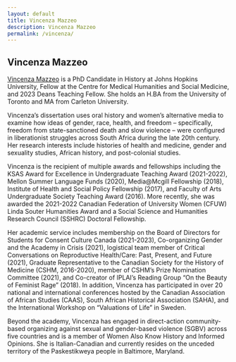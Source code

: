 ```yaml
---
layout: default
title: Vincenza Mazzeo
description: Vincenza Mazzeo
permalink: /vincenza/
---
```

## Vincenza Mazzeo  
[Vincenza Mazzeo](https://hopkinsmedicalhumanities.org/people/vincenza-mazzeo/) is a PhD Candidate in History at Johns Hopkins University, Fellow at the Centre for Medical Humanities and Social Medicine, and 2023 Deans Teaching Fellow.  She holds an H.BA from the University of Toronto and MA from Carleton University.

Vincenza’s dissertation uses oral history and women’s alternative media to examine how ideas of gender, race, health, and freedom – specifically, freedom from state-sanctioned death and slow violence – were configured in liberationist struggles across South Africa during the late 20th century. Her research interests include histories of health and medicine, gender and sexuality studies, African history, and post-colonial studies.

Vincenza is the recipient of multiple awards and fellowships including the KSAS Award for Excellence in Undergraduate Teaching Award (2021-2022), Mellon Summer Language Funds (2020), Media@Mcgill Fellowship (2018), Institute of Health and Social Policy Fellowship (2017), and Faculty of Arts Undergraduate Society Teaching Award (2016).  More recently, she was awarded the 2021-2022 Canadian Federation of University Women (CFUW) Linda Souter Humanities Award and a Social Science and Humanities Research Council (SSHRC) Doctoral Fellowship.

Her academic service includes membership on the Board of Directors for Students for Consent Culture Canada (2021-2023), Co-organizing Gender and the Academy in Crisis (2021), logistical team member of Critical Conversations on Reproductive Health/Care: Past, Present, and Future (2021), Graduate Representative to the Canadian Society for the History of Medicine (CSHM, 2016-2020), member of CSHM’s Prize Nomination Committee (2021), and Co-creator of IPLAI’s Reading Group “On the Beauty of Feminist Rage” (2018).  In addition, Vincenza has participated in over 20 national and international conferences hosted by the Canadian Association of African Studies (CAAS), South African Historical Association (SAHA), and the International Workshop on “Valuations of Life” in Sweden.

Beyond the academy, Vincenza has engaged in direct-action community-based organizing against sexual and gender-based violence (SGBV) across five countries and is a member of Women Also Know History and Informed Opinions.  She is Italian-Canadian and currently resides on the unceded territory of the Paskestikweya people in Baltimore, Maryland.

